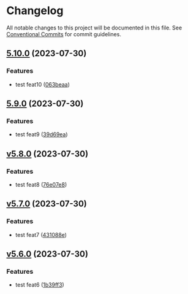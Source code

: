 # Changelog

All notable changes to this project will be documented in this file.
See [Conventional Commits](https://conventionalcommits.org) for commit guidelines.

## [5.10.0](https://github.com/christophehurpeau/pob-monorepo-test-repository/compare/v5.9.0...v5.10.0) (2023-07-30)


### Features

* test feat10 ([063beaa](https://github.com/christophehurpeau/pob-monorepo-test-repository/commit/063beaadeb2b34ff1314c508e838ab612a19e6e3))


## [5.9.0](https://github.com/christophehurpeau/pob-monorepo-test-repository/compare/v5.8.0...v5.9.0) (2023-07-30)


### Features

* test feat9 ([39d69ea](https://github.com/christophehurpeau/pob-monorepo-test-repository/commit/39d69ea737579a033358aed387537776f641d343))


## [v5.8.0](https://github.com/christophehurpeau/pob-monorepo-test-repository/compare/v5.7.0...v5.8.0) (2023-07-30)


### Features

* test feat8 ([76e07e8](https://github.com/christophehurpeau/pob-monorepo-test-repository/commit/76e07e8b5997a9b449e423bdd11b5aee3e268b1c))


## [v5.7.0](https://github.com/christophehurpeau/pob-monorepo-test-repository/compare/v5.6.0...v5.7.0) (2023-07-30)


### Features

* test feat7 ([431088e](https://github.com/christophehurpeau/pob-monorepo-test-repository/commit/431088e67aa30003c44231600262f5c5c5a5bfa2))


## [v5.6.0](https://github.com/christophehurpeau/pob-monorepo-test-repository/compare/v5.5.0...v5.6.0) (2023-07-30)


### Features

* test feat6 ([1b39ff3](https://github.com/christophehurpeau/pob-monorepo-test-repository/commit/1b39ff36315faa34b84c53ef62b1628f9e59c993))


